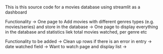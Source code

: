 This is this source code for a movies database using streamlit as a dashboard

Functionality
-> One page to Add movies with different genres types (e.g. movies/series) and store in the database
-> One page to display everything in the database and statistics liek total movies watched, per genre etc 

Functionality to be added
-> Clean up rows if there is an error in entry
-> date watched field
-> Want to watch page and display list 
-> 

